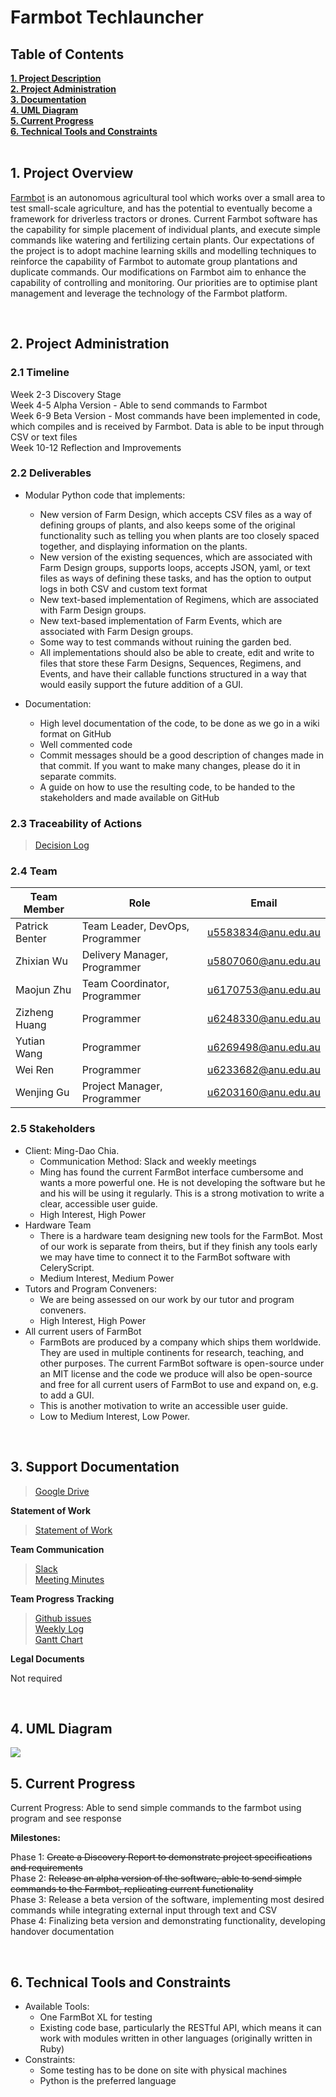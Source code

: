 <h1> Farmbot Techlauncher </h1>

<h2><a name = "content"> Table of Contents </a></h2>
<a href = "#Title1"><b> 1. Project Description </b></a><br/>
<a href = "#Title2"><b> 2. Project Administration </b></a><br/>
<a href = "#Title3"><b> 3. Documentation </b></a><br/> 
<a href = "#Title4"><b> 4. UML Diagram </b></a><br/>
<a href = "#Title5"><b> 5. Current Progress </b></a><br/>
<a href = "#Title6"><b> 6. Technical Tools and Constraints </b></a><br/>


<br />
<h2><a name = "Title1"> 1. Project Overview </a></h2>

[Farmbot](https://farm.bot/) is an autonomous agricultural tool which works over a small area to test small-scale agriculture, and has the potential to eventually become a framework for driverless tractors or drones. Current Farmbot software has the capability for simple placement of individual plants, and execute simple commands like watering and fertilizing certain plants. Our expectations of the project is to adopt machine learning skills and modelling techniques to reinforce the capability of Farmbot to automate group plantations and duplicate commands. Our modifications on Farmbot aim to enhance the capability of controlling and monitoring. Our priorities are to optimise plant management and leverage the technology of the Farmbot platform.

<br />
<h2><a name = "Title2"> 2. Project Administration </a></h2>

<h3> 2.1 Timeline </h3>

Week 2-3 Discovery Stage <br />
Week 4-5 Alpha Version - Able to send commands to Farmbot <br />
Week 6-9 Beta Version - Most commands have been implemented in code, which compiles and is received by Farmbot. Data is able to be input  through CSV or text files <br />
Week 10-12 Reflection and Improvements <br />

<h3> 2.2 Deliverables </h3>

* Modular Python code that implements:
    * New version of Farm Design, which accepts CSV files as a way of defining groups of plants, and also keeps some of the original functionality such as telling you when plants are too closely spaced together, and displaying information on the plants.
    * New version of the existing sequences, which are associated with Farm Design groups, supports loops, accepts JSON, yaml, or text files as ways of defining these tasks, and has the option to output logs in both CSV and custom text format
    * New text-based implementation of Regimens, which are associated with Farm Design groups.
    * New text-based implementation of Farm Events, which are associated with Farm Design groups.
    * Some way to test commands without ruining the garden bed.
    * All implementations should also be able to create, edit and write to files that store these Farm Designs, Sequences, Regimens, and Events, and have their callable functions structured in a way that would easily support the future addition of a GUI.
    
* Documentation:
    * High level documentation of the code, to be done as we go in a wiki format on GitHub
    * Well commented code
    * Commit messages should be a good description of changes made in that commit. If you want to make many changes, please do it in separate commits.
    * A guide on how to use the resulting code, to be handed to the stakeholders and made available on GitHub

<h3> 2.3 Traceability of Actions </h3>



>[Decision Log](https://docs.google.com/document/d/1AfgSXgv-pHwiSv7r8mqHihJIXiVt2jJx9cPXHvMyFtYedit?usp=sharing) <br />

<h3> 2.4 Team </h3>

| Team Member                      | Role                                     | Email                           | 
|----------------------------------|------------------------------------------|---------------------------------|  
| Patrick Benter                   | Team Leader, DevOps, Programmer          | u5583834@anu.edu.au             |
| Zhixian Wu                       | Delivery Manager, Programmer             | u5807060@anu.edu.au             | 
| Maojun Zhu                       | Team Coordinator, Programmer             | u6170753@anu.edu.au             |
| Zizheng Huang                    | Programmer                               | u6248330@anu.edu.au             |
| Yutian Wang                      | Programmer                               | u6269498@anu.edu.au             |
| Wei Ren                          | Programmer                               | u6233682@anu.edu.au             |
| Wenjing Gu                       | Project Manager, Programmer              | u6203160@anu.edu.au             |

<h3> 2.5 Stakeholders </h3>

* Client: Ming-Dao Chia. 
    * Communication Method: Slack and weekly meetings 
    * Ming has found the current FarmBot interface cumbersome and wants a more powerful one. He is not developing the software but he and his will be using it regularly. This is a strong motivation to write a clear, accessible user guide.
    * High Interest, High Power
* Hardware Team
    * There is a hardware team designing new tools for the FarmBot. Most of our work is separate from theirs, but if they finish any tools early we may have time to connect it to the FarmBot software with CeleryScript.
    * Medium Interest, Medium Power
* Tutors and Program Conveners:
    * We are being assessed on our work by our tutor and program conveners.
    * High Interest, High Power
* All current users of FarmBot 
    * FarmBots are produced by a company which ships them worldwide. They are used in multiple continents for research, teaching, and other purposes. The current FarmBot software is open-source under an MIT license and the code we produce will also be open-source and free for all current users of FarmBot to use and expand on, e.g. to add a GUI. 
    * This is another motivation to write an accessible user guide.
    * Low to Medium Interest, Low Power.

<br />
<h2><a name = "Title3"> 3. Support Documentation </a></h2>

>[Google Drive](https://drive.google.com/drive/folders/16XlRWSlGrqiolu_-3hwJq_npcvXVY4Z9?usp=sharing)

**Statement of Work**

>[Statement of Work](https://docs.google.com/document/d/1FSB61TqXdBAb-pXFtHVFb-pJZitc8AbANnnLSZ1RSLc/edit?usp=sharing) <br />

**Team Communication**

>[Slack](https://anuappffarmbot.slack.com/messages/CGHMVT15J/) <br />
>[Meeting Minutes](https://drive.google.com/drive/u/0/folders/1jJi34sRYmjUgE1syTGPG4aYzWS5fJ-hc) <br />

**Team Progress Tracking**

>[Github issues](https://github.com/dopfer/Farmbot-Techlauncher/issues)<br />
>[Weekly Log](https://docs.google.com/spreadsheets/d/1Wc2fRnvIfTPPWfBzSRZM2Uqh6Ayl5jGhBfXq_vXEDsE/edit?usp=sharing) <br />
>[Gantt Chart](https://docs.google.com/spreadsheets/d/1jeA3NB04pLH-Al9xu7jpajUeytPWd9bDBCCzlKktllg/edit?usp=sharing) <br />

**Legal Documents**

Not required

<br />
<h2><a name = "Title4"> 4. UML Diagram </a></h2>
<img src="https://user-images.githubusercontent.com/26053128/55402300-dcda5280-559e-11e9-8ad8-fd12aee13a68.png" />
<br />

<h2><a name = "Title5"> 5. Current Progress </a></h2>

Current Progress: Able to send simple commands to the farmbot using program and see response

**Milestones:**

Phase 1: ~~Create a Discovery Report to demonstrate project specifications and requirements~~ <br/>
Phase 2: ~~Release an alpha version of the software, able to send simple commands to the Farmbot, replicating current functionality~~ <br/>
Phase 3: Release a beta version of the software, implementing most desired commands while integrating external input through text and CSV <br/>
Phase 4: Finalizing beta version and demonstrating functionality, developing handover documentation <br/>

<br />
<h2><a name = "Title6"> 6. Technical Tools and Constraints</a></h2>

* Available Tools:
    * One FarmBot XL for testing
    * Existing code base, particularly the RESTful API, which means it can work with modules written in other languages (originally written in Ruby)
* Constraints:
    * Some testing has to be done on site with physical machines
    * Python is the preferred language
    

